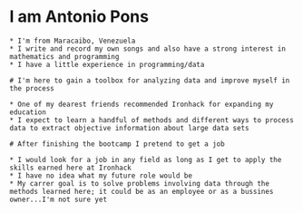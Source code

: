 # I am Antonio Pons

    * I'm from Maracaibo, Venezuela
    * I write and record my own songs and also have a strong interest in mathematics and programming
    * I have a little experience in programming/data

    # I'm here to gain a toolbox for analyzing data and improve myself in the process

    * One of my dearest friends recommended Ironhack for expanding my education
    * I expect to learn a handful of methods and different ways to process data to extract objective information about large data sets

    # After finishing the bootcamp I pretend to get a job 

    * I would look for a job in any field as long as I get to apply the skills earned here at Ironhack
    * I have no idea what my future role would be
    * My carrer goal is to solve problems involving data through the methods learned here; it could be as an employee or as a bussines owner...I'm not sure yet
